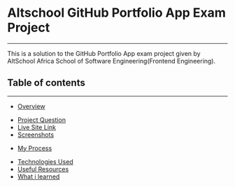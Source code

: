<h1>Altschool GitHub Portfolio App Exam Project</h1>
<hr>
<p>This is a solution to the GitHub Portfolio App exam project given by AltSchool Africa School of Software Engineering(Frontend Engineering).</p>
<h2>Table of contents</h2>
<hr>
<ul>
  <li><a href="">Overview</a></li>
</ul>
<ul>
  <li><a href="">Project Question</a></li>
  <li><a href="">Live Site Link</a></li>
  <li><a href="">Screenshots</a></li>
</ul>
<ul>
  <li><a href="">My Process</a></li>
</ul>
<ul>
  <li><a href="">Technologies Used</a></li>
  <li><a href="">Useful Resources</a></li>
  <li><a href="">What i learned</a></li>
</ul>
<ul>
  <a href="Owner"></a>
</ul>



